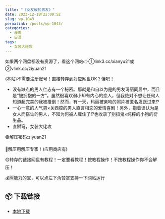 ```yaml
---
title: "《女友般的男友》"
date: 2023-12-18T22:09:52
slug: wp-1043
permalink: /posts/wp-1043/
categories:
  - 漫画
  - 日漫
tags:
  - 女装大佬攻
---
```


如果两个网盘都没有资源了，看这个网站👉①link3.cc/xianyu21或②vlink.cc/ziyuan21

(本站)不需要注册账号！直接转存到对应网盘OK？懂吧！

*   没有缺点的男人仁志有一个秘密。那就是和自以为是的男友玛丽同居中，而且是“被拥抱的一方”。虽然很喜欢弱小却有内心的恋人，但我绝对不想让任何人知道超完美的我被推倒！然而，有一天，玛丽被亲吻的照片被匿名发送过来!?
*   一心一意的人气男×关西腔的男人直言相恋的爱情喜剧！另外，抱着误认为是女人而搭讪的男人，不知为何被人缠住了!?也收录了别扭鬼×纯粹的小狗的衍生品。
*   直掰弯，女装大佬攻

🟢解压密码:ziyuan21

🔵解压用解压专家！(应用商店有)

🟡转存的链接网盘有教程！一定要看教程！按教程操作！不按教程操作你不会解压！

💰🈶能力的宝，可以点左下角赞赏支持一下网站运行

## 📦 下载链接
- [本地下载](https://blziyuan21.com/pay-download/1043?key=887128089b&down_id=0)

